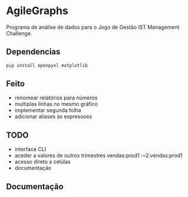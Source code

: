 # AgileGraphs
Programa de análise de dados para o Jogo de Gestão IST Management Challenge.


## Dependencias
```sh
pip install openpyxl matplotlib
```

## Feito
- renomear relatórios para números 
- multiplas linhas no mesmo gráfico
- implementar segunda folha
- adicionar aliases às expressoes


## TODO
- interface CLI
- aceder a valores de outros trimestres
    vendas:prod1
    :~2:vendas:prod1
- acesso direto a celúlas
- documentação


## Documentação

